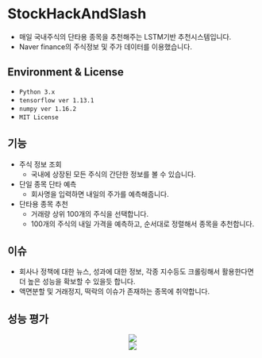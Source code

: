 # StockHackAndSlash
- 매일 국내주식의 단타용 종목을 추천해주는 LSTM기반 추천시스템입니다.
- Naver finance의 주식정보 및 주가 데이터를 이용했습니다.


## Environment & License
- ```Python 3.x```
- ```tensorflow ver 1.13.1```
- ```numpy ver 1.16.2```
- ```MIT License```

## 기능
- 주식 정보 조회
  - 국내에 상장된 모든 주식의 간단한 정보를 볼 수 있습니다.
- 단일 종목 단타 예측
  - 회사명을 입력하면 내일의 주가를 예측해줍니다.
- 단타용 종목 추천
  - 거래량 상위 100개의 주식을 선택합니다.
  - 100개의 주식의 내일 가격을 예측하고, 순서대로 정렬해서 종목을 추천합니다.
  
## 이슈
- 회사나 정책에 대한 뉴스, 성과에 대한 정보, 각종 지수등도 크롤링해서 활용한다면 더 높은 성능을 확보할 수 있을듯 합니다.
- 액면분할 및 거래정지, 떡락의 이슈가 존재하는 종목에 취약합니다.

## 성능 평가
<p align = 'center'>
    <img src = "https://github.com/koptimizer/StockHackAndSlash/blob/master/송능.JPG" ><br>
  <img src = "https://github.com/koptimizer/StockHackAndSlash/blob/master/떡상가자.JPG" ><br>
  </p>
